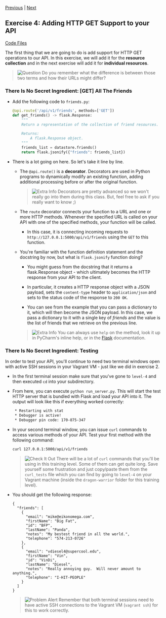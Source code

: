 [Previous](exercise-03.md) |  [Next](exercise-05.md)
## Exercise 4: Adding HTTP GET Support to your API
[Code Files](../../training/level-4-creating-web-services/bfp-reference/exercise_03)

The first thing that we are going to do is add support for HTTP GET operations
to our API.  In this exercise, we will add it for the **resource collection** 
and in the next exercise will add it for **individual resources**.

> ![Question](../images/question.png) Do you remember what the difference 
> is between those two terms and how their URLs might differ?

### There Is No Secret Ingredient: [GET] All The Friends
- Add the following code to `friends.py`:
    
    ```python
    @api.route('/api/v1/friends', methods=['GET'])
    def get_friends() -> flask.Response:
        """
        Return a representation of the collection of friend resources.
        
        Returns:
            A flask.Response object.
        """
        friends_list = datastore.friends()
        return flask.jsonify({"friends": friends_list})
    ```
    
- There is a lot going on here. So let's take it line by line.
    - The `@api.route()` is a **decorator**.  Decorators are used in Python 
    programs to dynamically modify an existing function, adding additional
    processing before or after the original function.
    
        > ![Extra Info](../images/reminder.png) Decorators are pretty 
        > advanced so we won't really go into them 
        > during this class. But, feel free to ask if you really want to know ;)
        
    - The `route` decorator connects your function to a
    URL and one or more HTTP methods.  Whenever the specified URL is called
    on your API with one of the specified methods, your function will be called.
        - In this case, it is connecting incoming requests to 
        `http://127.0.0.1:5000/api/v1/friends` using the `GET` to this function. 
        
    - You're familiar with the function definition statement and the docstring 
    by now, but what is `flask.jsonify` function doing?
        - You might guess from the docstring that it returns a flask.Response
        object - which ultimately becomes the HTTP response from your
        API to the client.
        
        - In particular, it creates a HTTP response object with a JSON payload,
        sets the `content-type` header to `application/json` and sets to the
        status code of the response to `200 OK`.
        
        - You can see from the example that you can pass a dictionary to it,
        which will then become the JSON payload.  In this case, we pass
        a dictionary to it with a single key of _friends_ and the value 
        is the list of friends that we retrieve on the previous line.
        
        > ![Extra Info](../images/reminder.png) You can always use `help`
        > on the method, look it up in PyCharm's inline help, or in the 
        > [Flask](http://flask.pocoo.org/docs/0.10/api/#flask.json.jsonify) 
        > documentation.
    
### There Is No Secret Ingredient: Testing
In order to test your API, you'll continue to need two terminal windows open 
with active SSH sessions in your Vagrant VM - just like we did in exercise 2. 

- In the first terminal session make sure that you've gone to `level-4` and
then executed `cd` into your subdirectory.

- From here, you can execute `python run_server.py`.  This will start the test 
HTTP server that is bundled with Flask and load your API into it. 
The output will look like this if everything worked correctly:

    ```bash
     * Restarting with stat
     * Debugger is active!
     * Debugger pin code: 170-875-347
    ```
    
- In your second terminal window, you can issue `curl` commands to access
various methods of your API.  Test your first method with the following command:

    ```bash
    curl 127.0.0.1:5000/api/v1/friends
    ```
    
    > ![Check It Out](../images/information.png) There will be a lot of `curl`
    > commands that you'll be using in this training level.  Some of them
    > can get quite long. Save yourself some frustration and just copy/paste
    > them from the `curl_tests` file which you can find by going to
    > `level-4` on your Vagrant machine (inside the `dragon-warrior` folder
    > for this training level).
    
  
- You should get the following response:
    
    ```
    {
      "friends": [
        {
          "email": "mike@eikonomega.com",
          "firstName": "Big Fat",
          "id": "BFP",
          "lastName": "Panda",
          "notes": "My bestest friend in all the world.",
          "telephone": "574-213-0726"
        },
        {
          "email": "vdiesel4@supercool.edu",
          "firstName": "Vin",
          "id": "VinDi",
          "lastName": "Diesel",
          "notes": "Really annoying guy.  Will never amount to anything.",
          "telephone": "I-HIT-PEOPLE"
        }
      ]
    }
    ```
    
    > ![Problem Alert](../images/alert.png) Remember that both terminal 
    > sessions need to have active SSH connections to the Vagrant VM 
    > (`vagrant ssh`) for this to work correctly.